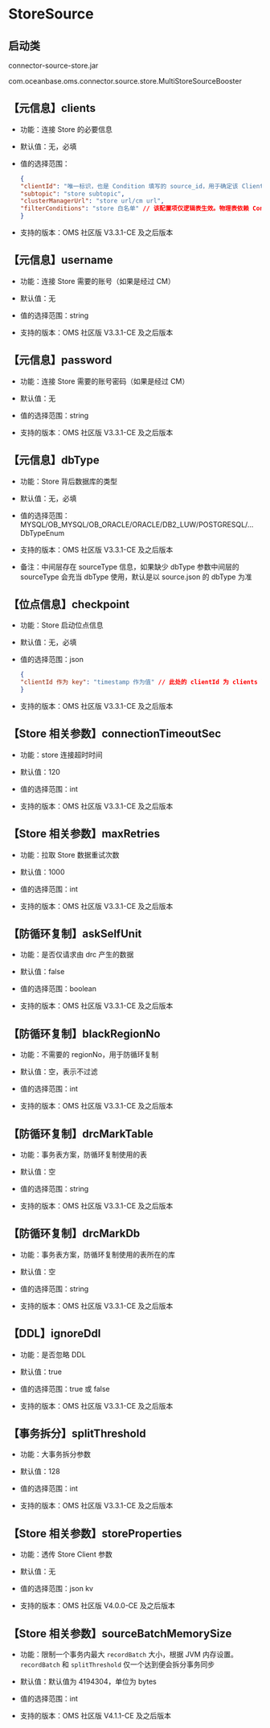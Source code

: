 # StoreSource

## 启动类

connector-source-store.jar

com.oceanbase.oms.connector.source.store.MultiStoreSourceBooster

## 【元信息】clients

* 功能：连接 Store 的必要信息

* 默认值：无，必填

* 值的选择范围：

    ```JSON
    {
    "clientId": "唯一标识，也是 Condition 填写的 source_id，用于确定该 Client 产生的心跳传递。推荐使用 Subtopic",
    "subtopic": "store subtopic",
    "clusterManagerUrl": "store url/cm url",
    "filterConditions": "store 白名单" // 该配置项仅逻辑表生效。物理表依赖 Conditions 配置项，该配置项不生效。
    }
    ```

* 支持的版本：OMS 社区版 V3.3.1-CE 及之后版本

## 【元信息】username

* 功能：连接 Store 需要的账号（如果是经过 CM）

* 默认值：无

* 值的选择范围：string

* 支持的版本：OMS 社区版 V3.3.1-CE 及之后版本

## 【元信息】password

* 功能：连接 Store 需要的账号密码（如果是经过 CM）

* 默认值：无

* 值的选择范围：string

* 支持的版本：OMS 社区版 V3.3.1-CE 及之后版本

## 【元信息】dbType

* 功能：Store 背后数据库的类型

* 默认值：无，必填

* 值的选择范围：MYSQL/OB_MYSQL/OB_ORACLE/ORACLE/DB2_LUW/POSTGRESQL/... DbTypeEnum

* 支持的版本：OMS 社区版 V3.3.1-CE 及之后版本

* 备注：中间层存在 sourceType 信息，如果缺少 dbType 参数中间层的 sourceType 会充当 dbType 使用，默认是以 source.json 的 dbType 为准

## 【位点信息】checkpoint

* 功能：Store 启动位点信息

* 默认值：无，必填

* 值的选择范围：json

    ```JSON
    {
    "clientId 作为 key": "timestamp 作为值" // 此处的 clientId 为 clients 配置的 clientId。
    }
    ```

* 支持的版本：OMS 社区版 V3.3.1-CE 及之后版本

## 【Store 相关参数】connectionTimeoutSec

* 功能：store 连接超时时间

* 默认值：120

* 值的选择范围：int

* 支持的版本：OMS 社区版 V3.3.1-CE 及之后版本

## 【Store 相关参数】maxRetries

* 功能：拉取 Store 数据重试次数

* 默认值：1000

* 值的选择范围：int

* 支持的版本：OMS 社区版 V3.3.1-CE 及之后版本

## 【防循环复制】askSelfUnit

* 功能：是否仅请求由 drc 产生的数据

* 默认值：false

* 值的选择范围：boolean

* 支持的版本：OMS 社区版 V3.3.1-CE 及之后版本

## 【防循环复制】blackRegionNo

* 功能：不需要的 regionNo，用于防循环复制

* 默认值：空，表示不过滤

* 值的选择范围：int

* 支持的版本：OMS 社区版 V3.3.1-CE 及之后版本

## 【防循环复制】drcMarkTable

* 功能：事务表方案，防循环复制使用的表

* 默认值：空

* 值的选择范围：string

* 支持的版本：OMS 社区版 V3.3.1-CE 及之后版本

## 【防循环复制】drcMarkDb

* 功能：事务表方案，防循环复制使用的表所在的库

* 默认值：空

* 值的选择范围：string

* 支持的版本：OMS 社区版 V3.3.1-CE 及之后版本

## 【DDL】ignoreDdl

* 功能：是否忽略 DDL

* 默认值：true

* 值的选择范围：true 或 false

* 支持的版本：OMS 社区版 V3.3.1-CE 及之后版本

## 【事务拆分】splitThreshold

* 功能：大事务拆分参数

* 默认值：128

* 值的选择范围：int

* 支持的版本：OMS 社区版 V3.3.1-CE 及之后版本

## 【Store 相关参数】storeProperties

* 功能：透传 Store Client 参数

* 默认值：无

* 值的选择范围：json kv

* 支持的版本：OMS 社区版 V4.0.0-CE 及之后版本

## 【Store 相关参数】sourceBatchMemorySize

* 功能：限制一个事务内最大 `recordBatch` 大小，根据 JVM 内存设置。`recordBatch` 和 `splitThreshold` 仅一个达到便会拆分事务同步

* 默认值：默认值为 4194304，单位为 bytes

* 值的选择范围：int

* 支持的版本：OMS 社区版 V4.1.1-CE 及之后版本
